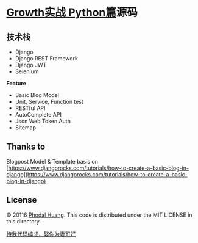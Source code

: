 [Growth实战 Python篇](https://github.com/phodal/growth-in-action-python)源码
===

技术栈
---

 - Django
 - Django REST Framework
 - Django JWT 
 - Selenium

**Feature**

 - Basic Blog Model
 - Unit, Service, Function test
 - RESTful API
 - AutoComplete API
 - Json Web Token Auth
 - Sitemap

Thanks to
---

Blogpost Model & Template basis on [https://www.djangorocks.com/tutorials/how-to-create-a-basic-blog-in-django](https://www.djangorocks.com/tutorials/how-to-create-a-basic-blog-in-django)

License
---

© 20116 [Phodal Huang](https://www.phodal.com). This code is distributed under the MIT LICENSE in this directory.

[待我代码编成，娶你为妻可好](http://www.xuntayizhan.com/person/ji-ke-ai-qing-zhi-er-shi-dai-wo-dai-ma-bian-cheng-qu-ni-wei-qi-ke-hao-wan/)
